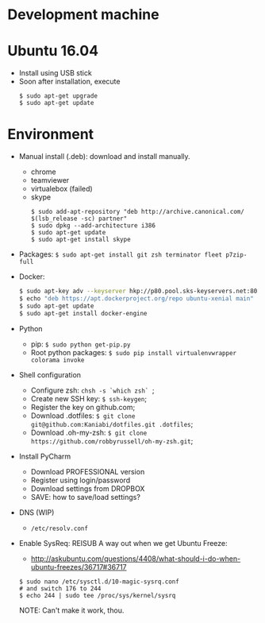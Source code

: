 # Development machine

# Ubuntu 16.04

* Install using USB stick
* Soon after installation, execute
  ```
  $ sudo apt-get upgrade
  $ sudo apt-get update
  ```

# Environment
* Manual install (.deb): download and install manually.
  * chrome
  * teamviewer
  * virtualebox (failed)
  * skype
    ```
    $ sudo add-apt-repository "deb http://archive.canonical.com/ $(lsb_release -sc) partner"
    $ sudo dpkg --add-architecture i386
    $ sudo apt-get update
    $ sudo apt-get install skype
    ```

* Packages: `$ sudo apt-get install git zsh terminator fleet p7zip-full`

* Docker:
  ```bash
  $ sudo apt-key adv --keyserver hkp://p80.pool.sks-keyservers.net:80 --recv-keys 58118E89F3A912897C070ADBF76221572C52609D
  $ echo "deb https://apt.dockerproject.org/repo ubuntu-xenial main" | sudo tee /etc/apt/sources.list.d/docker.list
  $ sudo apt-get update
  $ sudo apt-get install docker-engine
  ```

* Python
  * pip: `$ sudo python get-pip.py`
  * Root python packages: `$ sudo pip install virtualenvwrapper colorama invoke`

* Shell configuration
  * Configure zsh: ```chsh -s `which zsh` ```;
  * Create new SSH key: `$ ssh-keygen`;
  * Register the key on github.com;
  * Download .dotfiles: `$ git clone git@github.com:Kaniabi/dotfiles.git .dotfiles`;
  * Download .oh-my-zsh: `$ git clone https://github.com/robbyrussell/oh-my-zsh.git`;

* Install PyCharm
  * Download PROFESSIONAL version
  * Register using login/password
  * Download settings from DROPBOX
  * SAVE: how to save/load settings?

* DNS (WIP)
  * `/etc/resolv.conf`
  
* Enable SysReq: REISUB
  A way out when we get Ubuntu Freeze:

  * http://askubuntu.com/questions/4408/what-should-i-do-when-ubuntu-freezes/36717#36717

  ```
  $ sudo nano /etc/sysctl.d/10-magic-sysrq.conf
  # and switch 176 to 244
  $ echo 244 | sudo tee /proc/sys/kernel/sysrq
  ```

  NOTE: Can't make it work, thou.
